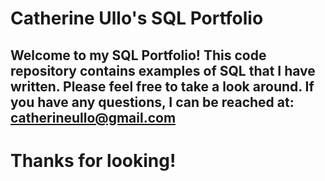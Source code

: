 # Catherine Ullo's SQL Portfolio

## Welcome to my SQL Portfolio! This code repository contains examples of SQL that I have written. Please feel free to take a look around. If you have any questions, I can be reached at: catherineullo@gmail.com 

# Thanks for looking!
